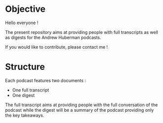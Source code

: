# Objective

Hello everyone !

The present repository aims at providing people with full transcripts as well as digests for the Andrew Huberman podcasts. 

If you would like to contribute, please contact me !

# Structure

Each podcast features two documents : 
* One full transcript
* One digest

The full transcript aims at providing people with the full conversation of the podcast while the digest will be a summary of the podcast providing only the key takeaways. 

